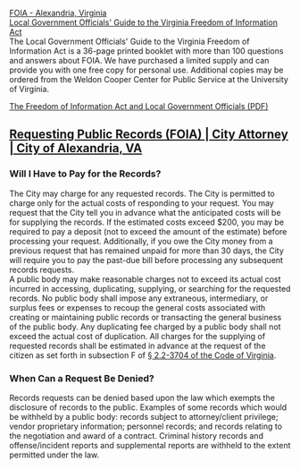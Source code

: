 
[FOIA - Alexandria, Virginia](https://www.alexandriava.gov/FOIA)  
[Local Government Officials' Guide to the Virginia Freedom of Information Act](https://www.alexandriava.gov/uploadedFiles/finance/info/pension/BAG20110324FOIA.pdf)  
The Local Government Officials' Guide to the Virginia Freedom of Information Act is a 36-page printed booklet with more than 100 questions and answers about FOIA. We have purchased a limited supply and can provide you with one free copy for personal use. Additional copies may be ordered from the Weldon Cooper Center for Public Service at the University of Virginia.  

[The Freedom of Information Act and Local Government Officials (PDF)](https://www.alexandriava.gov/uploadedFiles/finance/info/pension/FOIA2009UpdateVML.pdf)  

## [Requesting Public Records (FOIA) | City Attorney | City of Alexandria, VA](https://www.alexandriava.gov/FOIA)  
### Will I Have to Pay for the Records?  
The City may charge for any requested records. The City is permitted to charge only for the actual costs of responding to your request. You may request that the City tell you in advance what the anticipated costs will be for supplying the records. If the estimated costs exceed $200, you may be required to pay a deposit (not to exceed the amount of the estimate) before processing your request. Additionally, if you owe the City money from a previous request that has remained unpaid for more than 30 days, the City will require you to pay the past-due bill before processing any subsequent records requests.  
A public body may make reasonable charges not to exceed its actual cost incurred in accessing, duplicating, supplying, or searching for the requested records.  No public body shall impose any extraneous, intermediary, or surplus fees or expenses to recoup the general costs associated with creating or maintaining public records or transacting the general business of the public body.  Any duplicating fee charged by a public body shall not exceed the actual cost of duplication.  All charges for the supplying of requested records shall be estimated in advance at the request of the citizen as set forth in subsection F of [§ 2.2-3704 of the Code of Virginia](http://law.lis.virginia.gov/vacode/2.2-3704).  
### When Can a Request Be Denied?  
Records requests can be denied based upon the law which exempts the disclosure of records to the public. Examples of some records which would be withheld by a public body: records subject to attorney/client privilege; vendor proprietary information; personnel records; and records relating to the negotiation and award of a contract.  Criminal history records and offense/incident reports and supplemental reports are withheld to the extent permitted under the law.  